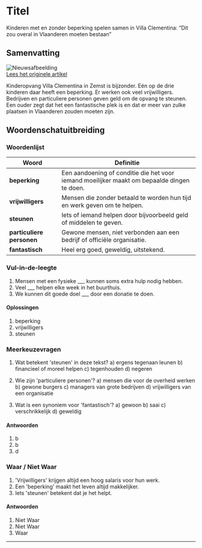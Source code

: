 # Titel

Kinderen met en zonder beperking spelen samen in Villa Clementina: “Dit zou overal in Vlaanderen moeten bestaan”

## Samenvatting

![Nieuwsafbeelding](https://prod-img.standaard.be/public/nieuws/spgsvo-file82pfcm3aczdfsneaedj/alternates/BASE_SIXTEEN_NINE/file82pfcm3aczdfsneaedj)   
[Lees het originele artikel](https://www.standaard.be/binnenland/kinderen-met-en-zonder-beperking-spelen-samen-in-villa-clementina-dit-zou-overal-in-vlaanderen-moeten-bestaan/95401913.html)

Kinderopvang Villa Clementina in Zemst is bijzonder. Eén op de drie kinderen daar heeft een beperking. Er werken ook veel vrijwilligers. Bedrijven en particuliere personen geven geld om de opvang te steunen. Een ouder zegt dat het een fantastische plek is en dat er meer van zulke plaatsen in Vlaanderen zouden moeten zijn.

## Woordenschatuitbreiding

### Woordenlijst

| Woord | Definitie |
|-------|-----------|
| **beperking** | Een aandoening of conditie die het voor iemand moeilijker maakt om bepaalde dingen te doen. |
| **vrijwilligers** | Mensen die zonder betaald te worden hun tijd en werk geven om te helpen. |
| **steunen** | Iets of iemand helpen door bijvoorbeeld geld of middelen te geven. |
| **particuliere personen** | Gewone mensen, niet verbonden aan een bedrijf of officiële organisatie. |
| **fantastisch** | Heel erg goed, geweldig, uitstekend. |

### Vul-in-de-leegte
1. Mensen met een fysieke ___ kunnen soms extra hulp nodig hebben.
2. Veel ___ helpen elke week in het buurthuis.
3. We kunnen dit goede doel ___ door een donatie te doen.

#### Oplossingen
1. beperking
2. vrijwilligers
3. steunen

### Meerkeuzevragen
1. Wat betekent 'steunen' in deze tekst?
   a) ergens tegenaan leunen
   b) financieel of moreel helpen
   c) tegenhouden
   d) negeren

2. Wie zijn 'particuliere personen'?
   a) mensen die voor de overheid werken
   b) gewone burgers
   c) managers van grote bedrijven
   d) vrijwilligers van een organisatie

3. Wat is een synoniem voor 'fantastisch'?
   a) gewoon
   b) saai
   c) verschrikkelijk
   d) geweldig

#### Antwoorden
1. b
2. b
3. d

### Waar / Niet Waar
1. 'Vrijwilligers' krijgen altijd een hoog salaris voor hun werk.
2. Een 'beperking' maakt het leven altijd makkelijker.
3. Iets 'steunen' betekent dat je het helpt.

#### Antwoorden
1. Niet Waar
2. Niet Waar
3. Waar
---